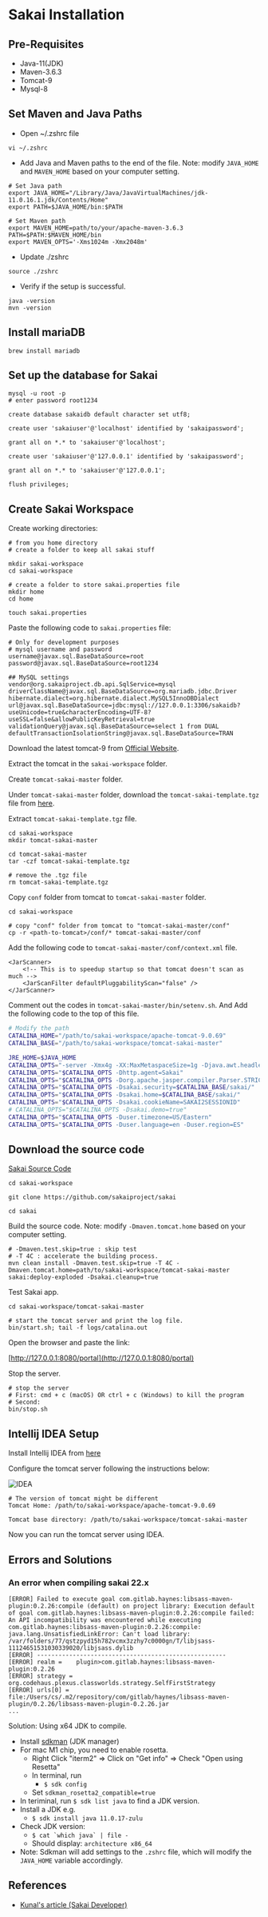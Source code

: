 # Sakai Installation

## Pre-Requisites

- Java-11(JDK)
- Maven-3.6.3
- Tomcat-9
- Mysql-8

## Set Maven and Java Paths

- Open ~/.zshrc file

```code
vi ~/.zshrc
```

- Add Java and Maven paths to the end of the file. Note: modify ```JAVA_HOME``` and ```MAVEN_HOME``` based on your computer setting.

```code
# Set Java path
export JAVA_HOME="/Library/Java/JavaVirtualMachines/jdk-11.0.16.1.jdk/Contents/Home"
export PATH=$JAVA_HOME/bin:$PATH

# Set Maven path
export MAVEN_HOME=path/to/your/apache-maven-3.6.3
PATH=$PATH:$MAVEN_HOME/bin
export MAVEN_OPTS='-Xms1024m -Xmx2048m'
```

- Update ./zshrc

```code
source ./zshrc
```

- Verify if the setup is successful.

```code
java -version
mvn -version
```

## Install mariaDB

```code
brew install mariadb
```

## Set up the database for Sakai

```code
mysql -u root -p
# enter password root1234

create database sakaidb default character set utf8;

create user 'sakaiuser'@'localhost' identified by 'sakaipassword';

grant all on *.* to 'sakaiuser'@'localhost';

create user 'sakaiuser'@'127.0.0.1' identified by 'sakaipassword';

grant all on *.* to 'sakaiuser'@'127.0.0.1';

flush privileges;
```

## Create Sakai Workspace

Create working directories:

```code
# from you home directory
# create a folder to keep all sakai stuff

mkdir sakai-workspace
cd sakai-workspace

# create a folder to store sakai.properties file
mkdir home
cd home

touch sakai.properties
```

Paste the following code to ```sakai.properties``` file:

```code
# Only for development purposes
# mysql username and password
username@javax.sql.BaseDataSource=root
password@javax.sql.BaseDataSource=root1234

## MySQL settings
vendor@org.sakaiproject.db.api.SqlService=mysql
driverClassName@javax.sql.BaseDataSource=org.mariadb.jdbc.Driver
hibernate.dialect=org.hibernate.dialect.MySQL5InnoDBDialect
url@javax.sql.BaseDataSource=jdbc:mysql://127.0.0.1:3306/sakaidb?useUnicode=true&characterEncoding=UTF-8?useSSL=false&allowPublicKeyRetrieval=true
validationQuery@javax.sql.BaseDataSource=select 1 from DUAL
defaultTransactionIsolationString@javax.sql.BaseDataSource=TRAN
```

Download the latest tomcat-9 from [Official Website](https://tomcat.apache.org/download-90.cgi).

Extract the tomcat in the ```sakai-workspace``` folder.

Create ```tomcat-sakai-master``` folder.

Under ```tomcat-sakai-master``` folder, download the ```tomcat-sakai-template.tgz``` file from [here](https://github.com/zhuoY121/sakai-repo/blob/main/resources/tomcat-sakai-template.tgz).

Extract ```tomcat-sakai-template.tgz``` file.

```code
cd sakai-workspace
mkdir tomcat-sakai-master

cd tomcat-sakai-master
tar -czf tomcat-sakai-template.tgz

# remove the .tgz file
rm tomcat-sakai-template.tgz
```

Copy ```conf``` folder from tomcat to ```tomcat-sakai-master``` folder.

```code
cd sakai-workspace

# copy "conf" folder from tomcat to "tomcat-sakai-master/conf"
cp -r <path-to-tomcat>/conf/* tomcat-sakai-master/conf
```

Add the following code to ```tomcat-sakai-master/conf/context.xml``` file.

```code
<JarScanner>
    <!-- This is to speedup startup so that tomcat doesn't scan as much -->
    <JarScanFilter defaultPluggabilityScan="false" />
</JarScanner>
```

Comment out the codes in ```tomcat-sakai-master/bin/setenv.sh```. And Add the following code to the top of this file.

```bash
# Modify the path
CATALINA_HOME="/path/to/sakai-workspace/apache-tomcat-9.0.69"
CATALINA_BASE="/path/to/sakai-workspace/tomcat-sakai-master"

JRE_HOME=$JAVA_HOME
CATALINA_OPTS="-server -Xmx4g -XX:MaxMetaspaceSize=1g -Djava.awt.headless=true -XX:+UseCompressedOops -XX:+UseConcMarkSweepGC -XX:+DisableExplicitGC -Djava.util.Arrays.useLegacyMergeSort=true"
CATALINA_OPTS="$CATALINA_OPTS -Dhttp.agent=Sakai"
CATALINA_OPTS="$CATALINA_OPTS -Dorg.apache.jasper.compiler.Parser.STRICT_QUOTE_ESCAPING=false"
CATALINA_OPTS="$CATALINA_OPTS -Dsakai.security=$CATALINA_BASE/sakai/"
CATALINA_OPTS="$CATALINA_OPTS -Dsakai.home=$CATALINA_BASE/sakai/"
CATALINA_OPTS="$CATALINA_OPTS -Dsakai.cookieName=SAKAI2SESSIONID"
# CATALINA_OPTS="$CATALINA_OPTS -Dsakai.demo=true"
CATALINA_OPTS="$CATALINA_OPTS -Duser.timezone=US/Eastern"
CATALINA_OPTS="$CATALINA_OPTS -Duser.language=en -Duser.region=ES"
```

## Download the source code

[Sakai Source Code](https://github.com/sakaiproject/sakai)

```code
cd sakai-workspace

git clone https://github.com/sakaiproject/sakai

cd sakai
```

Build the source code. Note: modify ```-Dmaven.tomcat.home``` based on your computer setting.

```code
# -Dmaven.test.skip=true : skip test
# -T 4C : accelerate the building process.
mvn clean install -Dmaven.test.skip=true -T 4C -Dmaven.tomcat.home=path/to/sakai-workspace/tomcat-sakai-master sakai:deploy-exploded -Dsakai.cleanup=true
```

Test Sakai app.

```code
cd sakai-workspace/tomcat-sakai-master

# start the tomcat server and print the log file.
bin/start.sh; tail -f logs/catalina.out
```

Open the browser and paste the link:

[http://127.0.0.1:8080/portal](http://127.0.0.1:8080/portal)

Stop the server.

```code
# stop the server
# First: cmd + c (macOS) OR ctrl + c (Windows) to kill the program
# Second: 
bin/stop.sh
```

## Intellij IDEA Setup

Install Intellij IDEA from [here](https://www.jetbrains.com/idea/download/)

Configure the tomcat server following the instructions below:

![IDEA](../fig/IDEA-tomcat-setup.png "Title")

```code
# The version of tomcat might be different
Tomcat Home: /path/to/sakai-workspace/apache-tomcat-9.0.69 

Tomcat base directory: /path/to/sakai-workspace/tomcat-sakai-master
```

Now you can run the tomcat server using IDEA.


## Errors and Solutions

### An error when compiling sakai 22.x

```code
[ERROR] Failed to execute goal com.gitlab.haynes:libsass-maven-plugin:0.2.26:compile (default) on project library: Execution default of goal com.gitlab.haynes:libsass-maven-plugin:0.2.26:compile failed: An API incompatibility was encountered while executing com.gitlab.haynes:libsass-maven-plugin:0.2.26:compile: java.lang.UnsatisfiedLinkError: Can't load library: /var/folders/77/qstzpyd15h782vcmx3zzhy7c0000gn/T/libjsass-11124651531030339020/libjsass.dylib
[ERROR] -----------------------------------------------------
[ERROR] realm =    plugin>com.gitlab.haynes:libsass-maven-plugin:0.2.26
[ERROR] strategy = org.codehaus.plexus.classworlds.strategy.SelfFirstStrategy
[ERROR] urls[0] = file:/Users/cs/.m2/repository/com/gitlab/haynes/libsass-maven-plugin/0.2.26/libsass-maven-plugin-0.2.26.jar
...
```

Solution: Using x64 JDK to compile.

- Install [sdkman](https://sdkman.io/) (JDK manager)
- For mac M1 chip, you need to enable rosetta.
  - Right Click "iterm2" => Click on "Get info" => Check "Open using Resetta"
  - In terminal, run
    - ```$ sdk config```
  - Set ```sdkman_rosetta2_compatible=true```
- In teriminal, run ```$ sdk list java``` to find a JDK version.
- Install a JDK e.g.
  - ```$ sdk install java 11.0.17-zulu```
- Check JDK version:
  - ```$ cat `which java` | file -```
  - Should display: ```architecture x86_64```
- Note: Sdkman will add settings to the ```.zshrc``` file, which will modify the ```JAVA_HOME``` variable accordingly.

## References

- [Kunal's article (Sakai Developer)](https://kunaljaykam.medium.com/how-to-install-sakai-lms-on-mac-b1a66bc0e103)
